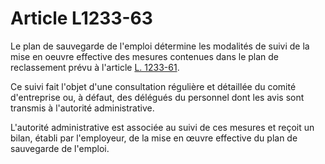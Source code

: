 # Article L1233-63

Le plan de sauvegarde de l'emploi détermine les modalités de suivi de la mise en oeuvre effective des mesures contenues dans le plan de reclassement prévu à l'article [L. 1233-61][1]. 

Ce suivi fait l'objet d'une consultation régulière et détaillée du comité d'entreprise ou, à défaut, des délégués du personnel dont les avis sont transmis à l'autorité administrative. 

L'autorité administrative est associée au suivi de ces mesures et reçoit un bilan, établi par l'employeur, de la mise en œuvre effective du plan de sauvegarde de l'emploi.

 [1]: /affichCodeArticle.do?cidTexte=LEGITEXT000006072050&idArticle=LEGIARTI000006901074&dateTexte=&categorieLien=cid